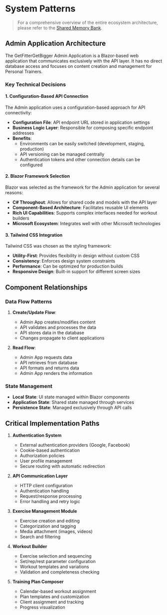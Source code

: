 # System Patterns

> For a comprehensive overview of the entire ecosystem architecture, please refer to the [Shared Memory Bank](/Shared/memory-bank/systemPatterns.md).

## Admin Application Architecture

The GetFitterGetBigger Admin Application is a Blazor-based web application that communicates exclusively with the API layer. It has no direct database access and focuses on content creation and management for Personal Trainers.

### Key Technical Decisions

#### 1. Configuration-Based API Connection

The Admin application uses a configuration-based approach for API connectivity:

- **Configuration File**: API endpoint URL stored in application settings
- **Business Logic Layer**: Responsible for composing specific endpoint addresses
- **Benefits**: 
  - Environments can be easily switched (development, staging, production)
  - API versioning can be managed centrally
  - Authentication tokens and other connection details can be configured

#### 2. Blazor Framework Selection

Blazor was selected as the framework for the Admin application for several reasons:

- **C# Throughout**: Allows for shared code and models with the API layer
- **Component-Based Architecture**: Facilitates reusable UI elements
- **Rich UI Capabilities**: Supports complex interfaces needed for workout builders
- **Microsoft Ecosystem**: Integrates well with other Microsoft technologies

#### 3. Tailwind CSS Integration

Tailwind CSS was chosen as the styling framework:

- **Utility-First**: Provides flexibility in design without custom CSS
- **Consistency**: Enforces design system constraints
- **Performance**: Can be optimized for production builds
- **Responsive Design**: Built-in support for different screen sizes

## Component Relationships

### Data Flow Patterns

1. **Create/Update Flow**:
   - Admin App creates/modifies content
   - API validates and processes the data
   - API stores data in the database
   - Changes propagate to client applications

2. **Read Flow**:
   - Admin App requests data
   - API retrieves from database
   - API formats and returns data
   - Admin App renders the information

### State Management

- **Local State**: UI state managed within Blazor components
- **Application State**: Shared state managed through services
- **Persistence State**: Managed exclusively through API calls

## Critical Implementation Paths

1. **Authentication System**
   - External authentication providers (Google, Facebook)
   - Cookie-based authentication
   - Authorization policies
   - User profile management
   - Secure routing with automatic redirection

2. **API Communication Layer**
   - HTTP client configuration
   - Authentication handling
   - Request/response processing
   - Error handling and retry logic

3. **Exercise Management Module**
   - Exercise creation and editing
   - Categorization and tagging
   - Media attachment (images, videos)
   - Search and filtering

4. **Workout Builder**
   - Exercise selection and sequencing
   - Set/rep/rest parameter configuration
   - Workout templates and variations
   - Validation and completeness checking

5. **Training Plan Composer**
   - Calendar-based workout assignment
   - Plan templates and customization
   - Client assignment and tracking
   - Progress visualization
